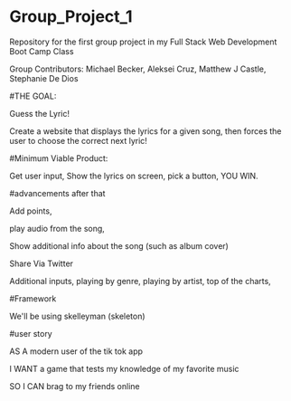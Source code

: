# Group_Project_1
Repository for the first group project in my Full Stack Web Development Boot Camp Class

Group Contributors: Michael Becker, Aleksei Cruz, Matthew J Castle, Stephanie De Dios

#THE GOAL:

Guess the Lyric!

Create a website that displays the lyrics for a given song, then forces the user to choose the correct next lyric!

#Minimum Viable Product:

Get user input, Show the lyrics on screen, pick a button, YOU WIN.

#advancements after that

Add points,

play audio from the song,

Show additional info about the song (such as album cover)

Share Via Twitter

Additional inputs, playing by genre, playing by artist, top of the charts,

#Framework

We'll be using skelleyman (skeleton)

#user story

AS A modern user of the tik tok app

I WANT a game that tests my knowledge of my favorite music

SO I CAN brag to my friends online
